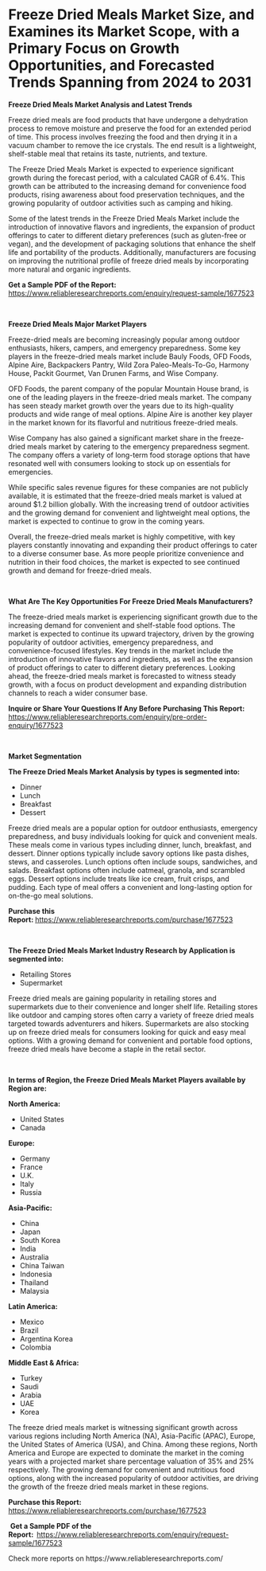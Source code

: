 <p><h1>Freeze Dried Meals Market Size, and Examines its Market Scope, with a Primary Focus on Growth Opportunities, and Forecasted Trends Spanning from 2024 to 2031</h1></p><p><strong>Freeze Dried Meals Market Analysis and Latest Trends</strong></p>
<p><p>Freeze dried meals are food products that have undergone a dehydration process to remove moisture and preserve the food for an extended period of time. This process involves freezing the food and then drying it in a vacuum chamber to remove the ice crystals. The end result is a lightweight, shelf-stable meal that retains its taste, nutrients, and texture.</p><p>The Freeze Dried Meals Market is expected to experience significant growth during the forecast period, with a calculated CAGR of 6.4%. This growth can be attributed to the increasing demand for convenience food products, rising awareness about food preservation techniques, and the growing popularity of outdoor activities such as camping and hiking.</p><p>Some of the latest trends in the Freeze Dried Meals Market include the introduction of innovative flavors and ingredients, the expansion of product offerings to cater to different dietary preferences (such as gluten-free or vegan), and the development of packaging solutions that enhance the shelf life and portability of the products. Additionally, manufacturers are focusing on improving the nutritional profile of freeze dried meals by incorporating more natural and organic ingredients.</p></p>
<p><strong>Get a Sample PDF of the Report:&nbsp;</strong> <a href="https://www.reliableresearchreports.com/enquiry/request-sample/1677523">https://www.reliableresearchreports.com/enquiry/request-sample/1677523</a></p>
<p>&nbsp;</p>
<p><strong>Freeze Dried Meals Major Market Players</strong></p>
<p><p>Freeze-dried meals are becoming increasingly popular among outdoor enthusiasts, hikers, campers, and emergency preparedness. Some key players in the freeze-dried meals market include Bauly Foods, OFD Foods, Alpine Aire, Backpackers Pantry, Wild Zora Paleo-Meals-To-Go, Harmony House, Packit Gourmet, Van Drunen Farms, and Wise Company.</p><p>OFD Foods, the parent company of the popular Mountain House brand, is one of the leading players in the freeze-dried meals market. The company has seen steady market growth over the years due to its high-quality products and wide range of meal options. Alpine Aire is another key player in the market known for its flavorful and nutritious freeze-dried meals.</p><p>Wise Company has also gained a significant market share in the freeze-dried meals market by catering to the emergency preparedness segment. The company offers a variety of long-term food storage options that have resonated well with consumers looking to stock up on essentials for emergencies.</p><p>While specific sales revenue figures for these companies are not publicly available, it is estimated that the freeze-dried meals market is valued at around $1.2 billion globally. With the increasing trend of outdoor activities and the growing demand for convenient and lightweight meal options, the market is expected to continue to grow in the coming years.</p><p>Overall, the freeze-dried meals market is highly competitive, with key players constantly innovating and expanding their product offerings to cater to a diverse consumer base. As more people prioritize convenience and nutrition in their food choices, the market is expected to see continued growth and demand for freeze-dried meals.</p></p>
<p>&nbsp;</p>
<p><strong>What Are The Key Opportunities For Freeze Dried Meals Manufacturers?</strong></p>
<p><p>The freeze-dried meals market is experiencing significant growth due to the increasing demand for convenient and shelf-stable food options. The market is expected to continue its upward trajectory, driven by the growing popularity of outdoor activities, emergency preparedness, and convenience-focused lifestyles. Key trends in the market include the introduction of innovative flavors and ingredients, as well as the expansion of product offerings to cater to different dietary preferences. Looking ahead, the freeze-dried meals market is forecasted to witness steady growth, with a focus on product development and expanding distribution channels to reach a wider consumer base.</p></p>
<p><strong>Inquire or Share Your Questions If Any Before Purchasing This Report:</strong> <a href="https://www.reliableresearchreports.com/enquiry/pre-order-enquiry/1677523">https://www.reliableresearchreports.com/enquiry/pre-order-enquiry/1677523</a></p>
<p>&nbsp;</p>
<p><strong>Market Segmentation</strong></p>
<p><strong>The Freeze Dried Meals Market Analysis by types is segmented into:</strong></p>
<p><ul><li>Dinner</li><li>Lunch</li><li>Breakfast</li><li>Dessert</li></ul></p>
<p><p>Freeze dried meals are a popular option for outdoor enthusiasts, emergency preparedness, and busy individuals looking for quick and convenient meals. These meals come in various types including dinner, lunch, breakfast, and dessert. Dinner options typically include savory options like pasta dishes, stews, and casseroles. Lunch options often include soups, sandwiches, and salads. Breakfast options often include oatmeal, granola, and scrambled eggs. Dessert options include treats like ice cream, fruit crisps, and pudding. Each type of meal offers a convenient and long-lasting option for on-the-go meal solutions.</p></p>
<p><strong>Purchase this Report:&nbsp;</strong><a href="https://www.reliableresearchreports.com/purchase/1677523">https://www.reliableresearchreports.com/purchase/1677523</a></p>
<p>&nbsp;</p>
<p><strong>The Freeze Dried Meals Market Industry Research by Application is segmented into:</strong></p>
<p><ul><li>Retailing Stores</li><li>Supermarket</li></ul></p>
<p><p>Freeze dried meals are gaining popularity in retailing stores and supermarkets due to their convenience and longer shelf life. Retailing stores like outdoor and camping stores often carry a variety of freeze dried meals targeted towards adventurers and hikers. Supermarkets are also stocking up on freeze dried meals for consumers looking for quick and easy meal options. With a growing demand for convenient and portable food options, freeze dried meals have become a staple in the retail sector.</p></p>
<p>&nbsp;</p>
<p><strong>In terms of Region, the Freeze Dried Meals Market Players available by Region are:</strong></p>
<p>
    <p> <strong> North America: </strong>
        <ul>
            <li>United States</li>
            <li>Canada</li>
        </ul>
        </p> 
    <p> <strong> Europe: </strong>
        <ul>
            <li>Germany</li>
            <li>France</li>
            <li>U.K.</li>
            <li>Italy</li>
            <li>Russia</li>
        </ul>
        </p> 
    <p> <strong> Asia-Pacific: </strong>
        <ul>
            <li>China</li>
            <li>Japan</li>
            <li>South Korea</li>
            <li>India</li>
            <li>Australia</li>
            <li>China Taiwan</li>
            <li>Indonesia</li>
            <li>Thailand</li>
            <li>Malaysia</li>
        </ul>
        </p> 
    <p> <strong> Latin America: </strong>
        <ul>
            <li>Mexico</li>
            <li>Brazil</li>
            <li>Argentina Korea</li>
            <li>Colombia</li>
        </ul>
        </p> 
    <p> <strong> Middle East & Africa: </strong>
        <ul>
            <li>Turkey</li>
            <li>Saudi</li>
            <li>Arabia</li>
            <li>UAE</li>
            <li>Korea</li>
        </ul>
    </p>
    </p>
<p><p>The freeze dried meals market is witnessing significant growth across various regions including North America (NA), Asia-Pacific (APAC), Europe, the United States of America (USA), and China. Among these regions, North America and Europe are expected to dominate the market in the coming years with a projected market share percentage valuation of 35% and 25% respectively. The growing demand for convenient and nutritious food options, along with the increased popularity of outdoor activities, are driving the growth of the freeze dried meals market in these regions.</p></p>
<p><strong>Purchase this Report: </strong><a href="https://www.reliableresearchreports.com/purchase/1677523">https://www.reliableresearchreports.com/purchase/1677523</a></p>
<p>&nbsp;<strong>Get a Sample PDF of the Report:&nbsp;&nbsp;</strong><a href="https://www.reliableresearchreports.com/enquiry/request-sample/1677523">https://www.reliableresearchreports.com/enquiry/request-sample/1677523</a></p>
<p><strong></strong></p>
<p>Check more reports on https://www.reliableresearchreports.com/</p>